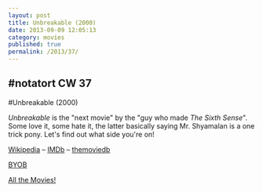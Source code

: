 ```yaml
---
layout: post
title: Unbreakable (2000)
date: 2013-09-09 12:05:13
category: movies
published: true
permalink: /2013/37/
---
```


## \#notatort CW 37

#Unbreakable \(2000\)

*Unbreakable* is the "next movie" by the "guy who made *The Sixth Sense*". Some love it, some hate it, the latter basically saying Mr. Shyamalan is a one trick pony. Let's find out what side you're on!

[Wikipedia](http://cl.ly/3P1A0s1a1j3b) – [IMDb](http://www.imdb.com/title/tt0217869/) – [themoviedb](http://www.themoviedb.org/movie/9741-unbreakable)

[BYOB](http://cl.ly/143x3o3z2u3c)

[All the Movies!](http://notatort.com/allthemovies/)

<!--include jquery & backstretch-->

<script type="text/javascript" src="https://ajax.googleapis.com/ajax/libs/jquery/1.7.2/jquery.min.js"></script>

<script type="text/javascript" src="http://notatort.com/jquery.backstretch.min.js"></script>

<script type="text/javascript">

$(function(){

     $(window).resize(function(){
     
         if($(this).width() >= 767){
         
             $.backstretch("http://notatort.com/bg37.jpg", {speed: 150});
             
         }
         
      })
      
      .resize();//trigger resize on page load
      
});

</script>